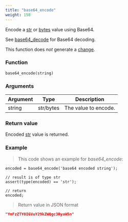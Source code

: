 ```yaml
---
title: "base64_encode"
weight: 158
---
```


Encode a [str](../../data-types/str) or [bytes](../../data-types/bytes) value using Base64.

See [base64_decode](../base64_decode) for Base64 decoding.

This function does *not* generate a [change](../../overview/changes).

### Function

`base64_encode(string)`

### Arguments

Argument | Type | Description
-------- | ---- | -----------
string | str/bytes | The value to encode.

### Return value

Encoded [str](../../data-types/str) value is returned.

### Example

> This code shows an example for *base64_encode*:

```thingsdb,json_response
encoded = base64_encode('base64 encoded string');

// result is of type str
assert(type(encoded) == 'str');

// return
encoded;
```

> Return value in JSON format

```json
"YmFzZTY0IGVuY29kZWQgc3RyaW5n"
```

